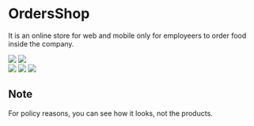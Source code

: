 # OrdersShop
It is an online store for web and mobile only for employeers to order food inside the company.

<img src="https://github.com/kitsakisGk/OrdersShop/assets/57558604/8f1103cf-8d7b-4ad1-94eb-272a2754d5fd"/>
<img src="https://github.com/kitsakisGk/OrdersShop/assets/57558604/71ff2ba1-1dff-48f6-8ee7-141fabf4fb03"/> 
<br>
<img src="https://github.com/kitsakisGk/OrdersShop/assets/57558604/81bb1bcd-2dfe-4f7e-b1e6-89cfbf34b765"/>
<img src="https://github.com/kitsakisGk/OrdersShop/assets/57558604/b150c4e3-ad0c-4bcc-b657-9626595f3f6b"/>
<img src="https://github.com/kitsakisGk/OrdersShop/assets/57558604/7cf16920-2020-4fa1-b923-343d16dd9c55"/>

## Note
For policy reasons, you can see how it looks, not the products.

 

